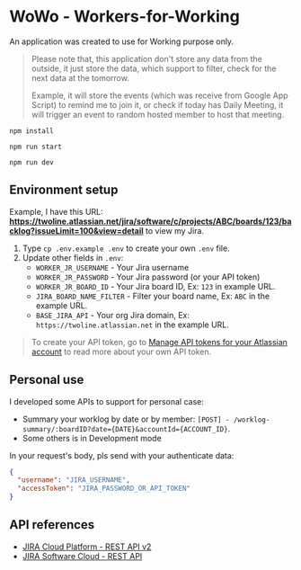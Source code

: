 # WoWo - Workers-for-Working

An application was created to use for Working purpose only.

> Please note that, this application don't store any data from the outside, it just store the data, which support to filter, check for the next data at the tomorrow.
>
> Example, it will store the events (which was receive from Google App Script) to remind me to join it, or check if today has Daily Meeting, it will trigger an event to random hosted member to host that meeting.

```
npm install
```

```
npm run start
```

```
npm run dev
```

## Environment setup

Example, I have this URL: **https://twoline.atlassian.net/jira/software/c/projects/ABC/boards/123/backlog?issueLimit=100&view=detail** to view my Jira.

1. Type `cp .env.example .env` to create your own `.env` file.
2. Update other fields in `.env`:
   - `WORKER_JR_USERNAME` - Your Jira username
   - `WORKER_JR_PASSWORD` - Your Jira password (or your API token)
   - `WORKER_JR_BOARD_ID` - Your Jira board ID, Ex: `123` in example URL.
   - `JIRA_BOARD_NAME_FILTER` - Filter your board name, Ex: `ABC` in the example URL.
   - `BASE_JIRA_API` - Your org Jira domain, Ex: `https://twoline.atlassian.net` in the example URL.

> To create your API token, go to [Manage API tokens for your Atlassian account](https://support.atlassian.com/atlassian-account/docs/manage-api-tokens-for-your-atlassian-account/) to read more about your own API token.

## Personal use

I developed some APIs to support for personal case:

- Summary your worklog by date or by member: `[POST] - /worklog-summary/:boardID?date={DATE}&accountId={ACCOUNT_ID}`.
- Some others is in Development mode

In your request's body, pls send with your authenticate data:

```json
{
  "username": "JIRA_USERNAME",
  "accessToken": "JIRA_PASSWORD_OR_API_TOKEN"
}
```

## API references

- [JIRA Cloud Platform - REST API v2](https://developer.atlassian.com/cloud/jira/platform/rest/v2/intro/)
- [JIRA Software Cloud - REST API](https://developer.atlassian.com/cloud/jira/software/rest/intro)
